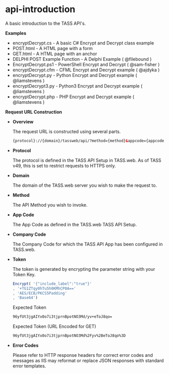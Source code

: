 # api-introduction
A basic introduction to the TASS API's.

**Examples**

  * encryptDecrypt.cs - A basic C# Encrypt and Decrypt class example
  * POST.html - A HTML page with a form
  * GET.html - A HTML page with an anchor
  * DELPHI POST Example Function - A Delphi Example ( @filebound )
  * EncryptDecrypt.ps1 - PowerShell Encrypt and Decrypt ( @sam-fisher )
  * encryptDecrypt.cfm - CFML Encrypt and Decrypt example ( @ajdyka )
  * encryptDecrypt.py - Python Encrypt and Decrypt example ( @liamstevens )
  * encryptDecrypt3.py - Python3 Encrypt and Decrypt example ( @liamstevens )
  * encryptDecrypt.php - PHP Encrypt and Decrypt example ( @liamstevens )
 
**Request URL Construction**

* **Overview**

	The request URL is constructed using several parts.

	```HTML
	{protocol}://{domain}/tassweb/api/?method={method}&appcode={appcode}&company={companycode}&v=2&token={token}
	````

* **Protocol**

	The protocol is defined in the TASS API Setup in TASS.web. As of TASS v49, this is set to restrict requests to HTTPS only.

* **Domain**

	The domain of the TASS.web server you wish to make the request to.

* **Method**

	The API Method you wish to invoke.

* **App Code**

	The App Code as defined in the TASS.web TASS API Setup.

* **Company Code**

	The Company Code for which the TASS API App has been configured in TASS.web.

* **Token**

	The token is generated by encrypting the parameter string with your Token Key.

	```JAVASCRIPT
	Encrypt( '{"include_label":"true"}'
	, '+TG1ZTqy0hTu5h0KMhCP0A=='
	, 'AES/ECB/PKCS5Padding'
	, 'Base64')
	```

	Expected Token

	```HTML
	96yfUt3jgAIYx0o7i3tjprnBpotNO3Md/yv+eToJ8qo=
	```

	Expected Token (URL Encoded for GET)

	```HTML
	96yfUt3jgAIYx0o7i3tjprnBpotNO3Md%2Fyv%2BeToJ8qo%3D
	```

* **Error Codes**

	Please refer to HTTP response headers for correct error codes and messages as IIS may reformat or replace JSON responses with standard error templates.
